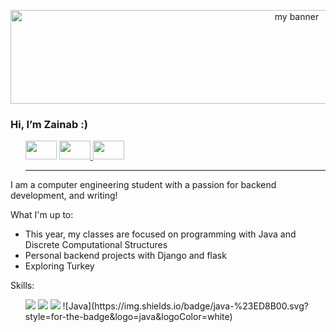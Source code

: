 <p align="center">
    <img width="900" height="150" src="https://user-images.githubusercontent.com/71593672/154814113-84ca10a2-91be-4e6b-bf9d-f63ca667ba92.png" alt="my banner">
</p>
<h3>Hi, I’m Zainab :)</h3>
<ul>
    <a href="https://www.linkedin.com/in/zainab-lawal-b01707162/"><img width="50" height="30"src="https://img.shields.io/badge/LinkedIn-0077B5?style=for-the-badge&logo=linkedin&logoColor=white"></a>
    <a href="https://mobile.twitter.com/Zeeskylaw"><img width="50" height="30"src="https://img.shields.io/badge/<Zeeskylaw>-%231DA1F2.svg?style=for-the-badge&logo=Twitter&logoColor=white"</a>
    <a href="https://zeeskylaw.hashnode.dev/"><img width="50" height="30"src="https://img.shields.io/badge/Hashnode-2962FF?style=for-the-badge&logo=hashnode&logoColor=white"></a>
    <hr>
</ul>

I am a computer engineering student with a passion for backend development, and writing!

What I'm up to:
- This year, my classes are focused on programming with Java and Discrete Computational Structures
- Personal backend projects with Django and flask
- Exploring Turkey 


Skills:
<ul>
    <img src="https://img.shields.io/badge/github-%23121011.svg?style=for-the-badge&logo=github&logoColor=white">
    <img src="https://img.shields.io/badge/python-3670A0?style=for-the-badge&logo=python&logoColor=ffdd54">
    <img src="https://img.shields.io/badge/html5-%23E34F26.svg?style=for-the-badge&logo=html5&logoColor=white">
    ![Java](https://img.shields.io/badge/java-%23ED8B00.svg?style=for-the-badge&logo=java&logoColor=white)
</ul>